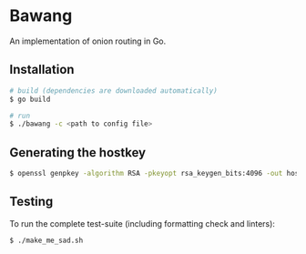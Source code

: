 # Bawang

An implementation of onion routing in Go.

## Installation

```sh
# build (dependencies are downloaded automatically)
$ go build

# run
$ ./bawang -c <path to config file>
```

## Generating the hostkey

```sh
$ openssl genpkey -algorithm RSA -pkeyopt rsa_keygen_bits:4096 -out hostkey.pem
```

## Testing

To run the complete test-suite (including formatting check and linters):

```sh
$ ./make_me_sad.sh
```
